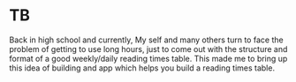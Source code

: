 # TB
Back in high school and currently,
My self and many others turn to face the problem of getting to use long hours, 
just to come out with the structure and format of a good weekly/daily reading times table. 
This made me to bring up this idea of building and app which helps you build a reading times table.
